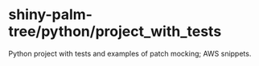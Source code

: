 # shiny-palm-tree/python/project_with_tests

Python project with tests and examples of patch mocking; AWS snippets.

